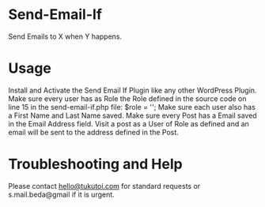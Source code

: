 # Send-Email-If
Send Emails to X when Y happens. 

# Usage

Install and Activate the Send Email If Plugin like any other WordPress Plugin.
Make sure every user has as Role the Role defined in the source code on line 15 in the send-email-if.php file:
$role = '';
Make sure each user also has a First Name and Last Name saved.
Make sure every Post has a Email saved in the Email Address field.
Visit a post as a User of Role as defined and an email will be sent to the address defined in the Post.

# Troubleshooting and Help
Please contact hello@tukutoi.com for standard requests or s.mail.beda@gmail if it is urgent.
